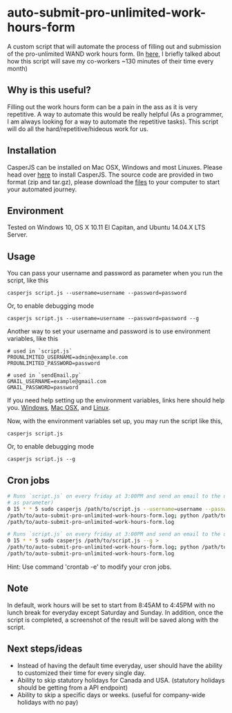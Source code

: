 # auto-submit-pro-unlimited-work-hours-form

A custom script that will automate the process of filling out and submission of the pro-unlimited WAND work hours form. (In [here](https://www.quora.com/What-software-or-script-have-you-created-that-made-a-difference-to-your-co-workers/answer/PoAn-Baron-Chen-1), I briefly talked about how this script will save my co-workers ~130 minutes of their time every month)

## Why is this useful?

Filling out the work hours form can be a pain in the ass as it is very repetitive. A way to automate this would be really helpful (As a programmer, I am always looking for a way to automate the repetitive tasks). This script will do all the hard/repetitive/hideous work for us.

## Installation

CasperJS can be installed on Mac OSX, Windows and most Linuxes. Please head over [here](http://docs.casperjs.org/en/latest/installation.html) to install CasperJS. The source code are provided in two format (zip and tar.gz), please download the [files](https://github.com/poanchen/auto-submit-pro-unlimited-work-hours-form/releases) to your computer to start your automated journey.

## Environment
Tested on Windows 10, OS X 10.11 El Capitan, and Ubuntu 14.04.X LTS Server.

## Usage

You can pass your username and password as parameter when you run the script, like this

```
casperjs script.js --username=username --password=password
```

Or, to enable debugging mode

```
casperjs script.js --username=username --password=password --g
```

Another way to set your username and password is to use environment variables, like this

```
# used in `script.js`
PROUNLIMITED_USERNAME=admin@example.com
PROUNLIMITED_PASSWORD=password

# used in `sendEmail.py`
GMAIL_USERNAME=example@gmail.com
GMAIL_PASSWORD=password
```

If you need help setting up the environment variables, links here should help you. [Windows](https://superuser.com/questions/949560/how-do-i-set-system-environment-variables-in-windows-10), [Mac OSX](https://stackoverflow.com/questions/7501678/set-environment-variables-on-mac-os-x-lion), and [Linux](https://www.cyberciti.biz/faq/set-environment-variable-linux/).

Now, with the environment variables set up, you may run the script like this,

```
casperjs script.js
```

Or, to enable debugging mode

```
casperjs script.js --g
```

## Cron jobs

```sh
# Runs `script.js` on every friday at 3:00PM and send an email to the user. (pass username and password 
# as parameter)
0 15 * * 5 sudo casperjs /path/to/script.js --username=username --password=password --g > 
/path/to/auto-submit-pro-unlimited-work-hours-form.log; python /path/to/sendEmail.py >> 
/path/to/auto-submit-pro-unlimited-work-hours-form.log

# Runs `script.js` on every friday at 3:00PM and send an email to the user. (use environment variables)
0 15 * * 5 sudo casperjs /path/to/script.js --g > 
/path/to/auto-submit-pro-unlimited-work-hours-form.log; python /path/to/sendEmail.py >> 
/path/to/auto-submit-pro-unlimited-work-hours-form.log
```
Hint: Use command 'crontab -e' to modify your cron jobs.

## Note
In default, work hours will be set to start from 8:45AM to 4:45PM with no lunch break for everyday except Saturday and Sunday. In addition, once the script is completed, a screenshot of the result will be saved along with the script.

## Next steps/ideas
* Instead of having the default time everyday, user should have the ability to customized their time for every single day.
* Ability to skip statutory holidays for Canada and USA. (statutory holidays should be getting from a API endpoint)
* Ability to skip a specific days or weeks. (useful for company-wide holidays with no pay)
